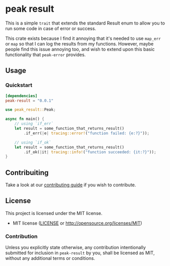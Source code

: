 # peak result

This is a simple `trait` that extends the standard Result enum to allow you to run some code in case of error or success.

This crate exists because I find it annoying that it's needed to use `map_err` or `map` so that I can log the results from my functions. However, maybe people find this issue annoying too, and wish to extend upon this basic functionality that `peak-error` provides.

## Usage

### Quickstart

```toml
[dependencies]
peak-result = "0.0.1"
```

```rust
use peak_result::Peak;

async fn main() {
    // using `if_err`
    let result = some_function_that_returns_result()
        .if_err(|e| tracing::error!("function failed: {e:?}"));

    // using `if_ok`
    let result = some_function_that_returns_result()
        .if_ok(|it| tracing::info!("function succeeded: {it:?}"));
}
```

## Contribuiting

Take a look at our [contributing guide](https://github.com/FaveroFerreira/peak-result/blob/main/CONTRIBUTING.md) if you wish to contribute.

## License

This project is licensed under the MIT license.

-   MIT license
    ([LICENSE](https://github.com/FaveroFerreira/peak-result/blob/main/LICENSE) or http://opensource.org/licenses/MIT)

### Contribution

Unless you explicitly state otherwise, any contribution intentionally submitted for inclusion in `peak-result` by you, shall be licensed as MIT, without any additional terms or conditions.
